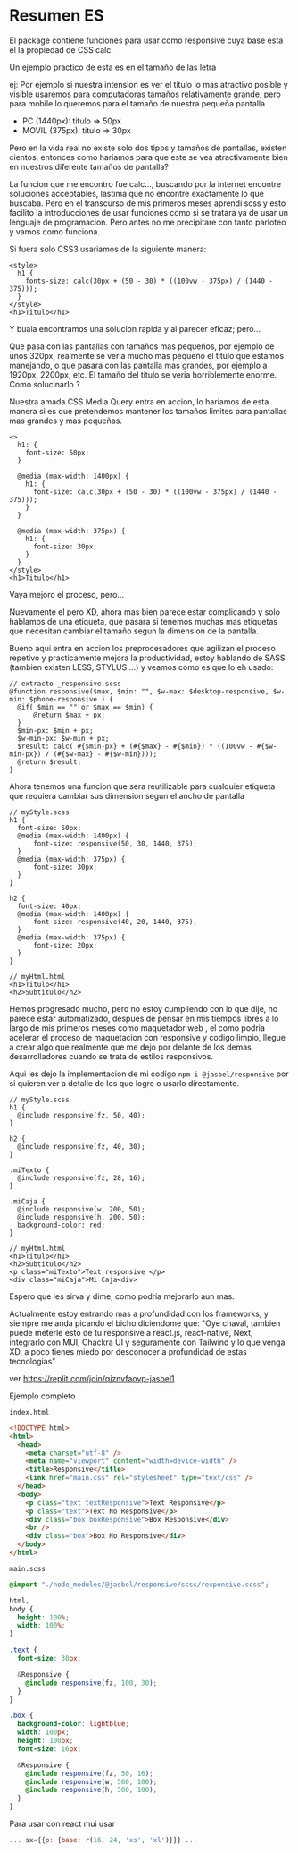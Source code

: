 
# Resumen ES

El package contiene funciones para usar como responsive cuya base esta el la propiedad de CSS
calc.

Un ejemplo practico de esta es en el tamaño de las letra

ej: Por ejemplo si nuestra intension es ver el titulo lo mas atractivo posible y visible usaremos para computadoras tamaños relativamente grande, pero para mobile lo queremos para el tamaño de nuestra pequeña pantalla

- PC (1440px): titulo => 50px
- MOVIL (375px): titulo => 30px

Pero en la vida real no existe solo dos tipos y tamaños de pantallas, existen cientos, entonces como hariamos para que este se vea atractivamente bien en nuestros diferente tamaños de pantalla?

La funcion que me encontro fue calc..., buscando por la internet encontre soluciones acceptables, lastima que no encontre exactamente lo que buscaba. Pero en el transcurso de mis primeros meses aprendi scss y esto facilito la introducciones de usar funciones como si se tratara ya de usar un lenguaje de programacion. Pero antes no me precipitare con tanto parloteo y vamos como funciona.

<!-- TODO: poner 2 imagenes uno en pantalla grande y otro en celulares, de lo que queremos al final -->

Si fuera solo CSS3 usariamos de la siguiente manera:

    <style>
      h1 {
        fonts-size: calc(30px + (50 - 30) * ((100vw - 375px) / (1440 - 375)));
      }
    </style>
    <h1>Titulo</h1>

Y buala encontramos una solucion rapida y al parecer eficaz; pero...

Que pasa con las pantallas con tamaños mas pequeños, por ejemplo de unos 320px, realmente se veria mucho mas pequeño el titulo que estamos manejando, o que pasara con las pantalla mas grandes, por ejemplo a 1920px, 2200px, etc. El tamaño del titulo se veria horriblemente enorme. Como solucinarlo ?

Nuestra amada CSS Media Query entra en accion, lo hariamos de esta manera si es que pretendemos mantener los tamaños limites para pantallas mas grandes y mas pequeñas.

    <>
      h1: {
        font-size: 50px;
      }

      @media (max-width: 1400px) {
        h1: {
          font-size: calc(30px + (50 - 30) * ((100vw - 375px) / (1440 - 375)));
        }
      }

      @media (max-width: 375px) {
        h1: {
          font-size: 30px;
        }
      }
    </style>
    <h1>Titulo</h1>

<!-- TODO: poner la image de los tres resultados -->

Vaya mejoro el proceso, pero...

Nuevamente el pero XD, ahora mas bien parece estar complicando y solo hablamos de una etiqueta, que pasara si tenemos muchas mas etiquetas que necesitan cambiar el tamaño segun la dimension de la pantalla.

Bueno aqui entra en accion los preprocesadores que agilizan el proceso repetivo y practicamente mejora la productividad, estoy hablando de SASS (tambien existen LESS, STYLUS ...) y veamos como es que lo eh usado:

    // extracto _responsive.scss
    @function responsive($max, $min: "", $w-max: $desktop-responsive, $w-min: $phone-responsive ) {
      @if( $min == "" or $max == $min) {
          @return $max + px;
      }
      $min-px: $min + px;
      $w-min-px: $w-min + px;
      $result: calc( #{$min-px} + (#{$max} - #{$min}) * ((100vw - #{$w-min-px}) / (#{$w-max} - #{$w-min})));
      @return $result;
    }

Ahora tenemos una funcion que sera reutilizable para cualquier etiqueta que requiera cambiar sus dimension segun el ancho de pantalla

    // myStyle.scss
    h1 {
      font-size: 50px;
      @media (max-width: 1400px) {
          font-size: responsive(50, 30, 1440, 375);
      }
      @media (max-width: 375px) {
          font-size: 30px;
      }
    }

    h2 {
      font-size: 40px;
      @media (max-width: 1400px) {
          font-size: responsive(40, 20, 1440, 375);
      }
      @media (max-width: 375px) {
          font-size: 20px;
      }
    }

    // myHtml.html
    <h1>Titulo</h1>
    <h2>Subtitulo</h2>

Hemos progresado mucho, pero no estoy cumpliendo con lo que dije, no parece estar automatizado, despues de pensar en mis tiempos libres a lo largo de mis primeros meses como maquetador web , el como podria acelerar el proceso de maquetacion con responsive y codigo limpio, llegue a crear algo que realmente que me dejo por delante de los demas desarrolladores cuando se trata de estilos responsivos.

Aqui les dejo la implementacion de mi codigo `npm i @jasbel/responsive` por si quieren ver a detalle de los que logre o usarlo directamente.

    // myStyle.scss
    h1 {
      @include responsive(fz, 50, 40);
    }

    h2 {
      @include responsive(fz, 40, 30);
    }

    .miTexto {
      @include responsive(fz, 28, 16);
    }

    .miCaja {
      @include responsive(w, 200, 50);
      @include responsive(h, 200, 50);
      background-color: red;
    }

    // myHtml.html
    <h1>Titulo</h1>
    <h2>Subtitulo</h2>
    <p class="miTexto">Text responsive </p>
    <div class="miCaja">Mi Caja<div>

Espero que les sirva y dime, como podria mejorarlo aun mas.

Actualmente estoy entrando mas a profundidad con los frameworks, y siempre me anda picando el bicho diciendome que: "Oye chaval, tambien puede meterle esto de tu responsive a react.js, react-native, Next, integrarlo con MUI, Chackra UI y seguramente con Tailwind y lo que venga XD, a poco tienes miedo por desconocer a profundidad de estas tecnologias"

ver https://replit.com/join/qjznvfaoyp-jasbel1

Ejemplo completo

`index.html`

```html
<!DOCTYPE html>
<html>
  <head>
    <meta charset="utf-8" />
    <meta name="viewport" content="width=device-width" />
    <title>Responsive</title>
    <link href="main.css" rel="stylesheet" type="text/css" />
  </head>
  <body>
    <p class="text textResponsive">Text Responsive</p>
    <p class="text">Text No Responsive</p>
    <div class="box boxResponsive">Box Responsive</div>
    <br />
    <div class="box">Box No Responsive</div>
  </body>
</html>
```

`main.scss`

```scss
@import "./node_modules/@jasbel/responsive/scss/responsive.scss";

html,
body {
  height: 100%;
  width: 100%;
}

.text {
  font-size: 30px;

  &Responsive {
    @include responsive(fz, 100, 30);
  }
}

.box {
  background-color: lightblue;
  width: 100px;
  height: 100px;
  font-size: 16px;

  &Responsive {
    @include responsive(fz, 50, 16);
    @include responsive(w, 500, 100);
    @include responsive(h, 500, 100);
  }
}
```

<!-- MUI -->
Para usar con react mui
usar
```js
... sx={{p: {base: r(16, 24, 'xs', 'xl')}}} ...
```